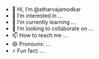- 👋 Hi, I’m @atharvajamodkar
- 👀 I’m interested in ...
- 🌱 I’m currently learning ...
- 💞️ I’m looking to collaborate on ...
- 📫 How to reach me ...
- 😄 Pronouns: ...
- ⚡ Fun fact: ...

<!---
atharvajamodkar/atharvajamodkar is a ✨ special ✨ repository because its `README.md` (this file) appears on your GitHub profile.
You can click the Preview link to take a look at your changes.
--->
